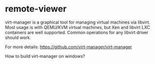 # remote-viewer
virt-manager is a graphical tool for managing virtual machines via libvirt. Most usage is with QEMU/KVM virtual machines, but Xen and libvirt LXC containers are well supported. Common operations for any libvirt driver should work.

For more details: https://github.com/virt-manager/virt-manager

How to build virt-manager on windows?

